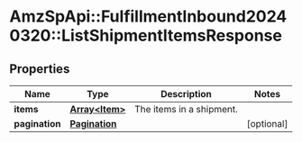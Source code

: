 # AmzSpApi::FulfillmentInbound20240320::ListShipmentItemsResponse

## Properties
Name | Type | Description | Notes
------------ | ------------- | ------------- | -------------
**items** | [**Array&lt;Item&gt;**](Item.md) | The items in a shipment. | 
**pagination** | [**Pagination**](Pagination.md) |  | [optional] 

